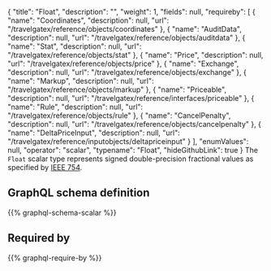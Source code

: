 {
  "title": "Float",
  "description": "",
  "weight": 1,
  "fields": null,
  "requireby": [
    {
      "name": "Coordinates",
      "description": null,
      "url": "/travelgatex/reference/objects/coordinates"
    },
    {
      "name": "AuditData",
      "description": null,
      "url": "/travelgatex/reference/objects/auditdata"
    },
    {
      "name": "Stat",
      "description": null,
      "url": "/travelgatex/reference/objects/stat"
    },
    {
      "name": "Price",
      "description": null,
      "url": "/travelgatex/reference/objects/price"
    },
    {
      "name": "Exchange",
      "description": null,
      "url": "/travelgatex/reference/objects/exchange"
    },
    {
      "name": "Markup",
      "description": null,
      "url": "/travelgatex/reference/objects/markup"
    },
    {
      "name": "Priceable",
      "description": null,
      "url": "/travelgatex/reference/interfaces/priceable"
    },
    {
      "name": "Rule",
      "description": null,
      "url": "/travelgatex/reference/objects/rule"
    },
    {
      "name": "CancelPenalty",
      "description": null,
      "url": "/travelgatex/reference/objects/cancelpenalty"
    },
    {
      "name": "DeltaPriceInput",
      "description": null,
      "url": "/travelgatex/reference/inputobjects/deltapriceinput"
    }
  ],
  "enumValues": null,
  "operator": "scalar",
  "typename": "Float",
  "hideGithubLink": true
}
The `Float` scalar type represents signed double-precision fractional values as specified by [IEEE 754](https://en.wikipedia.org/wiki/IEEE_floating_point). 
## GraphQL schema definition

{{% graphql-schema-scalar %}}

## Required by

{{% graphql-require-by %}}
